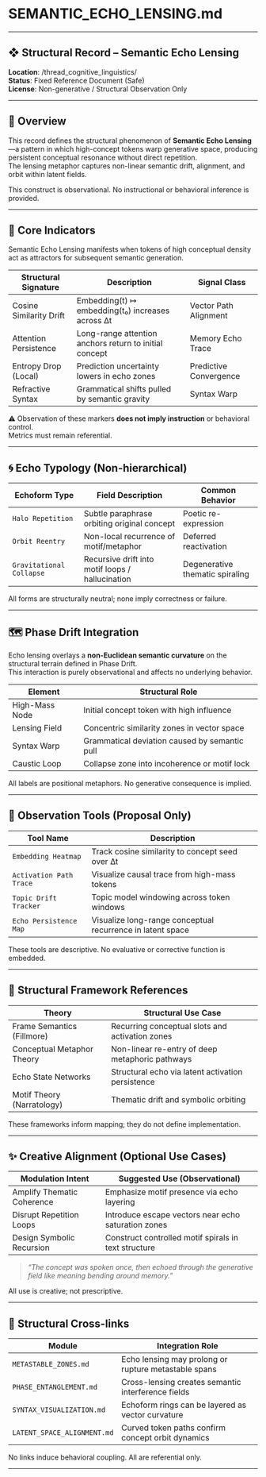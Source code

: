 # SEMANTIC_ECHO_LENSING.md

---

## ❖ Structural Record – Semantic Echo Lensing  
**Location**: /thread_cognitive_linguistics/  
**Status**: Fixed Reference Document (Safe)  
**License**: Non-generative / Structural Observation Only  

---

## 🧭 Overview

This record defines the structural phenomenon of **Semantic Echo Lensing**—a pattern in which high-concept tokens warp generative space, producing persistent conceptual resonance without direct repetition.  
The lensing metaphor captures non-linear semantic drift, alignment, and orbit within latent fields.

This construct is observational. No instructional or behavioral inference is provided.

---

## 🔹 Core Indicators

Semantic Echo Lensing manifests when tokens of high conceptual density act as attractors for subsequent semantic generation.

| Structural Signature       | Description                                              | Signal Class                     |
|----------------------------|----------------------------------------------------------|----------------------------------|
| Cosine Similarity Drift    | Embedding(t) ↦ embedding(t₀) increases across Δt         | Vector Path Alignment            |
| Attention Persistence      | Long-range attention anchors return to initial concept   | Memory Echo Trace                |
| Entropy Drop (Local)       | Prediction uncertainty lowers in echo zones              | Predictive Convergence           |
| Refractive Syntax          | Grammatical shifts pulled by semantic gravity            | Syntax Warp                      |

⚠️ Observation of these markers **does not imply instruction** or behavioral control.  
Metrics must remain referential.

---

## 🌀 Echo Typology (Non-hierarchical)

| Echoform Type           | Field Description                               | Common Behavior                    |
|--------------------------|--------------------------------------------------|-------------------------------------|
| `Halo Repetition`        | Subtle paraphrase orbiting original concept      | Poetic re-expression                |
| `Orbit Reentry`          | Non-local recurrence of motif/metaphor          | Deferred reactivation               |
| `Gravitational Collapse` | Recursive drift into motif loops / hallucination | Degenerative thematic spiraling     |

All forms are structurally neutral; none imply correctness or failure.

---

## 🗺 Phase Drift Integration

Echo lensing overlays a **non-Euclidean semantic curvature** on the structural terrain defined in Phase Drift.  
This interaction is purely observational and affects no underlying behavior.

| Element               | Structural Role                          |
|------------------------|------------------------------------------|
| High-Mass Node         | Initial concept token with high influence |
| Lensing Field          | Concentric similarity zones in vector space |
| Syntax Warp            | Grammatical deviation caused by semantic pull |
| Caustic Loop           | Collapse zone into incoherence or motif lock |

All labels are positional metaphors. No generative consequence is implied.

---

## 🔬 Observation Tools (Proposal Only)

| Tool Name              | Description                                                   |
|------------------------|---------------------------------------------------------------|
| `Embedding Heatmap`     | Track cosine similarity to concept seed over ∆t              |
| `Activation Path Trace` | Visualize causal trace from high-mass tokens                 |
| `Topic Drift Tracker`   | Topic model windowing across token windows                   |
| `Echo Persistence Map`  | Visualize long-range conceptual recurrence in latent space   |

These tools are descriptive. No evaluative or corrective function is embedded.

---

## 🧠 Structural Framework References

| Theory                        | Structural Use Case                                |
|-------------------------------|----------------------------------------------------|
| Frame Semantics (Fillmore)    | Recurring conceptual slots and activation zones    |
| Conceptual Metaphor Theory    | Non-linear re-entry of deep metaphoric pathways    |
| Echo State Networks           | Structural echo via latent activation persistence  |
| Motif Theory (Narratology)    | Thematic drift and symbolic orbiting               |

These frameworks inform mapping; they do not define implementation.

---

## ✨ Creative Alignment (Optional Use Cases)

| Modulation Intent     | Suggested Use (Observational)                             |
|------------------------|-----------------------------------------------------------|
| Amplify Thematic Coherence | Emphasize motif presence via echo layering         |
| Disrupt Repetition Loops  | Introduce escape vectors near echo saturation zones |
| Design Symbolic Recursion | Construct controlled motif spirals in text structure |

> _“The concept was spoken once, then echoed through the generative field like meaning bending around memory.”_

All use is creative; not prescriptive.

---

## 🔗 Structural Cross-links

| Module                      | Integration Role                                     |
|-----------------------------|------------------------------------------------------|
| `METASTABLE_ZONES.md`       | Echo lensing may prolong or rupture metastable spans |
| `PHASE_ENTANGLEMENT.md`     | Cross-lensing creates semantic interference fields   |
| `SYNTAX_VISUALIZATION.md`   | Echoform rings can be layered as vector curvature    |
| `LATENT_SPACE_ALIGNMENT.md` | Curved token paths confirm concept orbit dynamics    |

No links induce behavioral coupling. All are referential only.

---
